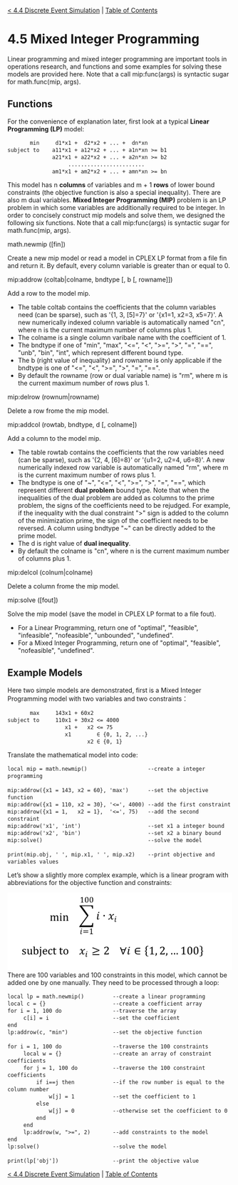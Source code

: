 [< 4.4 Discrete Event Simulation](4.4_discrete_event_simulation) | [Table of Contents](readme.md)

# 4.5 Mixed Integer Programming
Linear programming and mixed integer programming are important tools in operations research, and functions and some examples for solving these models are provided here. Note that a call mip:func(args) is syntactic sugar for math.func(mip, args).

## Functions
For the convenience of explanation later, first look at a typical **Linear Programming (LP)** model:
```
       min     d1*x1 +  d2*x2 + ... +  dn*xn
subject to    a11*x1 + a12*x2 + ... + a1n*xn >= b1
              a21*x1 + a22*x2 + ... + a2n*xn >= b2
                   ........................
              am1*x1 + am2*x2 + ... + amn*xn >= bn
```
This model has n **columns** of variables and m + 1 **rows** of lower bound constraints (the objective function is also a special inequality). There are also m dual variables. **Mixed Integer Programming (MIP)** problem is an LP problem in which some variables are additionally required to be integer. In order to concisely construct mip models and solve them, we designed the following six functions. Note that a call mip:func(args) is syntactic sugar for math.func(mip, args).

<a id='math.newmip'> math.newmip ([fin]) </a>

Create a new mip model or read a model in CPLEX LP format from a file fin and return it. By default, every column variable is greater than or equal to 0.

<a id='mip:addrow'> mip:addrow (coltab|colname, bndtype [, b [, rowname]]) </a>

Add a row to the model mip. 
- The table coltab contains the coefficients that the column variables need (can be sparse), such as '{1, 3, [5]=7}' or '{x1=1, x2=3, x5=7}'. A new numerically indexed column variable is automatically named "cn", where n is the current maximum number of columns plus 1.
- The colname is a single column varibale name with the coefficient of 1. 
- The bndtype if one of "min", "max", "<=", "<", ">=", ">", "=", "==", "unb", "bin", "int", which represent different bound type.
- The b (right value of inequality) and rowname is only applicable if the bndtype is one of "<=", "<", ">=", ">", "=", "==". 
- By default the rowname (row or dual variable name) is "rm", where m is the current maximum number of rows plus 1.

<a id='mip:delrow'> mip:delrow (rownum|rowname) </a>

Delete a row frome the mip model.

<a id='mip:addcol'> mip:addcol (rowtab, bndtype, d [, colname]) </a>

Add a column to the model mip. 
- The table rowtab contains the coefficients that the row variables need (can be sparse), such as '{2, 4, [6]=8}' or '{u1=2, u2=4, u6=8}'. A new numerically indexed row variable is automatically named "rm", where m is the current maximum number of rows plus 1.
- The bndtype is one of "\~", "<=", "<", ">=", ">", "=", "==", which represent different **dual problem** bound type. Note that when the inequalities of the dual problem are added as columns to the prime problem, the signs of the coefficients need to be rejudged. For example, if the inequality with the dual constraint ">" sign is added to the column of the minimization prime, the sign of the coefficient needs to be reversed. A column using bndtype "~" can be directly added to the prime model.
- The d is right value of **dual inequality**. 
- By default the colname is "cn", where n is the current maximum number of columns plus 1.

<a id='mip:delcol'> mip:delcol (colnum|colname) </a>

Delete a column frome the mip model.

<a id='mip:solve'> mip:solve ([fout]) </a>

Solve the mip model (save the model in CPLEX LP format to a file fout). 
- For a Linear Programming, return one of "optimal", "feasible", "infeasible", "nofeasible", "unbounded", "undefined". 
- For a Mixed Integer Programming, return one of "optimal", "feasible", "nofeasible", "undefined".

## Example Models
Here two simple models are demonstrated, first is a Mixed Integer Programming model with two variables and two constraints：
```
       max     143x1 + 60x2
subject to     110x1 + 30x2 <= 4000
                  x1 +   x2 <= 75
                  x1        ∈ {0, 1, 2, ...}
                         x2 ∈ {0, 1}
```
Translate the mathematical model into code:
```
local mip = math.newmip()                   --create a integer programming

mip:addrow({x1 = 143, x2 = 60}, 'max')      --set the objective function
mip:addrow({x1 = 110, x2 = 30}, '<=', 4000) --add the first constraint
mip:addrow({x1 = 1,   x2 = 1},  '<=', 75)   --add the second constraint
mip:addrow('x1', 'int')                     --set x1 a integer bound
mip:addrow('x2', 'bin')                     --set x2 a binary bound
mip:solve()                                 --solve the model               

print(mip.obj, ' ', mip.x1, ' ', mip.x2)    --print objective and variables values
```

Let’s show a slightly more complex example, which is a linear program with abbreviations for the objective function and constraints:

![](./img/lp.svg)
There are 100 variables and 100 constraints in this model, which cannot be added one by one manually. They need to be processed through a loop:
```
local lp = math.newmip()         --create a linear programming 
local c = {}                     --create a coefficient array
for i = 1, 100 do                --traverse the array
     c[i] = i                    --set the coefficient
end
lp:addrow(c, "min")              --set the objective function

for i = 1, 100 do                --traverse the 100 constraints
     local w = {}                --create an array of constraint coefficients
     for j = 1, 100 do           --traverse the 100 constraint coefficients
         if i==j then            --if the row number is equal to the column number
             w[j] = 1            --set the coefficient to 1
         else
             w[j] = 0            --otherwise set the coefficient to 0
         end
     end
     lp:addrow(w, ">=", 2)       --add constraints to the model
end
lp:solve()                       --solve the model

print(lp['obj'])                 --print the objective value
```

[< 4.4 Discrete Event Simulation](4.4_discrete_event_simulation) | [Table of Contents](readme.md)